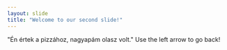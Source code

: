 ```yaml
---
layout: slide
title: "Welcome to our second slide!"
---
```

"Én értek a pizzához, nagyapám olasz volt."
Use the left arrow to go back!

